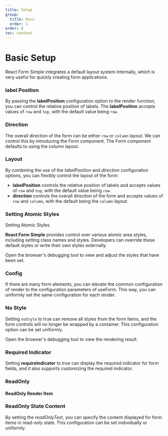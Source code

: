 ```yaml
---
title: Setup
group:
  title: Docs
  order: 1
order: 8
toc: content
---
```


# Basic Setup

React Form Simple integrates a default layout system internally, which is very useful for quickly creating form applications.

### <Mdh>label Position</Mdh>

By passing the **labelPosition** configuration option to the render function, you can control the relative position of labels. The **labelPosition** accepts values of `row` and `top`, with the default value being `row`.

<code src="../demos/layout/_labelPosition.tsx"></code>

### <Mdh>Direction</Mdh>

The overall direction of the form can be either `row` or `column` layout. We can control this by introducing the Form component. The Form component defaults to using the column layout.

<code src="../demos/layout/_form_dir.tsx"></code>

### <Mdh version="">Layout</Mdh>

By combining the use of the _labelPosition_ and _direction_ configuration options, you can flexibly control the layout of the form:

- **labelPosition** controls the relative position of labels and accepts values of `row` and `top`, with the default value being `row`.
- **direction** controls the overall direction of the form and accepts values of `row` and `column`, with the default being the `column` layout.

<code src="../demos/layout/_layout_combination.tsx"></code>

### <Mdh>Setting Atomic Styles</Mdh>

Setting Atomic Styles

**React Form Simple** provides control over various atomic area styles, including setting class names and styles. Developers can override these default styles or write their own styles externally.

Open the browser's debugging tool to view and adjust the styles that have been set.
<code src="../demos/layout/_set_atom_style.tsx"></code>

### <Mdh>Config</Mdh>

If there are many form elements, you can elevate the common configuration of render to the configuration parameters of useForm. This way, you can uniformly set the same configuration for each render.

<code src="../demos/layout/_unify.tsx"></code>

### <Mdh>No Style</Mdh>

Setting `noStyle` to true can remove all styles from the form items, and the form controls will no longer be wrapped by a container. This configuration option can be set uniformly.

Open the browser's debugging tool to view the rendering result.

<code src="../demos/layout/_noStyle.tsx"></code>

### <Mdh>Required Indicator</Mdh>

Setting **requireIndicator** to true can display the required indicator for form fields, and it also supports customizing the required indicator.
<code src="../demos/layout/_requireIndicator.tsx"></code>

### <Mdh>ReadOnly</Mdh>

<code src="../demos/layout/_readOnly.tsx"></code>

#### ReadOnly Render Item

<code src="../demos/layout/_readOnly_simple.tsx"></code>

### <Mdh>ReadOnly State Content</Mdh>

By setting the _readOnlyText_, you can specify the content displayed for form items in read-only state. This configuration can be set individually or uniformly.
<code src="../demos/layout/_readOnly_content.tsx"></code>

